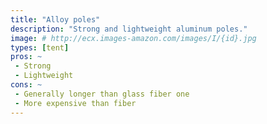 ```yaml
---
title: "Alloy poles"
description: "Strong and lightweight aluminum poles."
image: # http://ecx.images-amazon.com/images/I/{id}.jpg
types: [tent]
pros: ~
 - Strong
 - Lightweight
cons: ~
 - Generally longer than glass fiber one
 - More expensive than fiber
---
```


